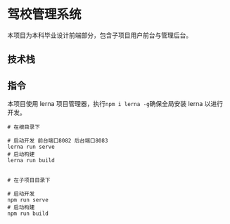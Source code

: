 # 驾校管理系统

本项目为本科毕业设计前端部分，包含子项目用户前台与管理后台。

## 技术栈

## 指令

本项目使用 lerna 项目管理器，执行`npm i lerna -g`确保全局安装 lerna 以进行开发。

```shell
# 在根目录下

# 启动开发 前台端口8082 后台端口8083
lerna run serve 
# 启动构建
lerna run build 


# 在子项目目录下

# 启动开发
npm run serve
# 启动构建
npm run build 
```



